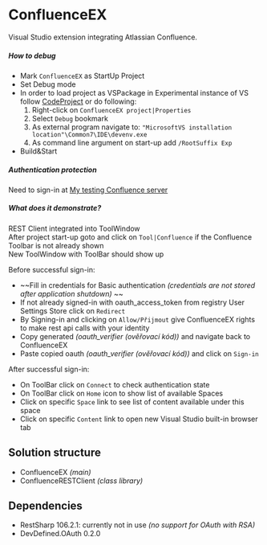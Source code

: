 # ConfluenceEX

Visual Studio extension integrating Atlassian Confluence.

##### How to debug
- Mark `ConfluenceEX` as StartUp Project  
- Set Debug mode  
- In order to load project as VSPackage in Experimental instance of VS follow [CodeProject](https://www.codeproject.com/Tips/832362/Resetting-the-Visual-Studio-Experimental-Instance) or do following:  
  1. Right-click on `ConfluenceEX project|Properties`
  2. Select `Debug` bookmark
  3. As external program navigate to: `"MicrosoftVS installation location"\Common7\IDE\devenv.exe`
  4. As command line argument on  start-up add `/RootSuffix Exp`
- Build&Start  

##### Authentication protection
Need to sign-in at [My testing Confluence server](https://lubomyl3.atlassian.net/wiki)  

##### What does it demonstrate?
REST Client integrated into ToolWindow  
After project start-up goto and click on `Tool|Confluence` if the Confluence Toolbar is not already shown    
New ToolWindow with ToolBar should show up  
  
Before successful sign-in:  
- ~~Fill in credentials for Basic authentication *(credentials are not stored after application shutdown)*  ~~
- If not already signed-in with oauth_access_token from registry User Settings Store click on `Redirect`
- By Signing-in and clicking on `Allow/Přijmout` give ConfluenceEX rights to make rest api calls with your identity
- Copy generated *(oauth_verifier (ověřovací kód))* and navigate back to ConfluenceEX
- Paste copied oauth *(oauth_verifier (ověřovací kód))* and click on `Sign-in`

After successful sign-in:  
- On ToolBar click on `Connect` to check authentication state
- On ToolBar click on `Home` icon to show list of available Spaces
- Click on specific `Space` link to see list of content available under this space
- Click on specific `Content` link to open new Visual Studio built-in browser tab

## Solution structure
- ConfluenceEX *(main)*
- ConfluenceRESTClient *(class library)*

## Dependencies
- RestSharp 106.2.1: currently not in use *(no support for OAuth with RSA)*
- DevDefined.OAuth 0.2.0
